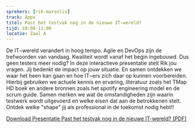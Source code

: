 ```yaml
---
sprekers: [rik-marselis]
track: Apps
titel: Past het testvak nog in de nieuwe IT-wereld?
tijd: 10:00-11:00
locatie: Zaal A
---
```

De IT¬wereld verandert in hoog tempo. Agile en DevOps zijn de trefwoorden van vandaag. Kwaliteit wordt vanaf het
begin ingebouwd. Dus geen testers meer nodig?
In deze interactieve presentatie stelt Rik jou vragen. Jij bedenkt de impact op jouw situatie. En samen ontdekken we
waar het heen kan gaan en hoe IT¬ers zich daar op kunnen voorbereiden. Hierbij gebruiken we actuele kennis en
ervaring, literatuur zoals het TMap HD boek en andere bronnen zoals het spotify engineering model en de scrum guide.
Samen merken we wat de omstandigheden zijn waarin testwerk wordt uitgevoerd en welke eisen dat aan de betrokkenen stelt. Ontdek welke "shape" jij als professional in de toekomst nodig hebt!!

<div class="well col-sm-12">

<a href="/assets/PastdetesternoginnieuweITRikMarselis.pdf" target="_blank"><span class="btn btn-warning">Download Presentatie Past het testvak nog in de nieuwe IT-wereld? (PDF)</span></a>

&nbsp;

</div>

